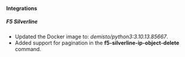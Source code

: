 
#### Integrations

##### F5 Silverline
- Updated the Docker image to: *demisto/python3:3.10.13.85667*.
- Added support for pagination in the **f5-silverline-ip-object-delete** command.
